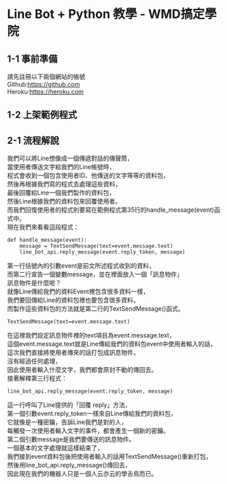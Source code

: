 # Line Bot + Python 教學 - WMD搞定學院 #

## 1-1 事前準備
請先註冊以下兩個網站的帳號  
Github:https://github.com  
Heroku:https://heroku.com

## 1-2 上架範例程式

## 2-1 流程解說
我們可以將Line想像成一個傳遞對話的傳聲筒，  
當使用者傳送文字給我們的Line帳號時，  
程式會收到一個包含使用者ID、他傳送的文字等等的資料包，  
然後再根據我們寫的程式去處理這些資料，  
最後回覆給Line一個我們製作的資料包，  
然後Line根據我們的資料包來回覆使用者。  
而我們回復使用者的程式則要寫在範例程式第35行的handle_message(event)函式中。  
現在我們來看看這段程式：

    def handle_message(event):
        message = TextSendMessage(text=event.message.text)
        line_bot_api.reply_message(event.reply_token, message)
第一行括號內的引數event是前文所述程式收到的資料，  
而第二行宣告一個變數message，並在裡面放入一個「訊息物件」  
訊息物件是什麼呢？  
就像Line傳給我們的資料Event裡包含很多資料一樣，  
我們要回傳給Line的資料包裡也要包含很多資料，  
而製作這些資料包的方法就是第二行的TextSendMessage()函式。  

    TextSendMessage(text=event.message.text)
在這裡我們設定訊息物件裡的text項目為event.message.text，  
這個event.message.text就是Line傳給我們的資料包event中使用者輸入的話，  
這次我們直接將使用者傳來的話打包成訊息物件，  
沒有經過任何處理，  
因此使用者輸入什麼文字，我們都會原封不動的傳回去。  
接著解釋第三行程式：

    line_bot_api.reply_message(event.reply_token, message)
這一行呼叫了Line提供的「回覆 reply」方法，  
第一個引數event.reply_token一樣來自Line傳給我們的資料包，  
它就像是一種密鑰，告訴Line我們是對的人，  
每觸發一次使用者輸入文字的事件，都會產生一個新的密鑰。  
第二個引數message是我們要傳送的訊息物件。  
一個基本的文字處理就這樣結束了，  
我們接到event資料包後把使用者輸入的話用TextSendMessage()重新打包，  
然後用line_bot_api.reply_message()傳回去，  
因此現在我們的機器人只是一個人云亦云的學舌鳥而已。
